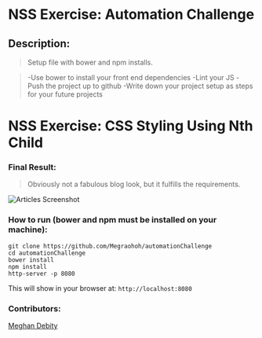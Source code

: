 # NSS Exercise: Automation Challenge
## Description:
>Setup file with bower and npm installs. 
<!-- >The challenge prints an array of 10 images (links to external jpgs) to your page in 3 bootstrap columns. --> 
> -Use bower to install your front end dependencies
> -Lint your JS
> -Push the project up to github
> -Write down your project setup as steps for your future projects
# NSS Exercise: CSS Styling Using Nth Child


### Final Result:
> Obviously not a fabulous blog look, but it fulfills the requirements.


![Articles Screenshot]()


### How to run (bower and npm must be installed on your machine):
```
git clone https://github.com/Megraohoh/automationChallenge
cd automationChallenge
bower install
npm install 
http-server -p 8080
```

This will show in your browser at:
`http://localhost:8080`

### Contributors:
[Meghan Debity](https://github.com/Megraohoh)